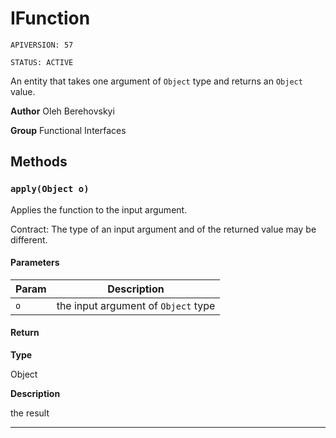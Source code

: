 # IFunction

`APIVERSION: 57`

`STATUS: ACTIVE`

An entity that takes one argument of `Object` type and returns an `Object` value.


**Author** Oleh Berehovskyi


**Group** Functional Interfaces

## Methods
### `apply(Object o)`

Applies the function to the input argument. <p>Contract: The type of an input argument and of the returned value may be different.</p>

#### Parameters
|Param|Description|
|---|---|
|`o`|the input argument of `Object` type|

#### Return

**Type**

Object

**Description**

the result

---
